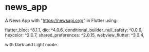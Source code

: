 # news_app

A News App with "https://newsapi.org/" in Flutter using:

flutter_bloc: ^8.1.1, 
dio: ^4.0.6, 
conditional_builder_null_safety: ^0.0.6, 
hexcolor: ^2.0.7, 
shared_preferences: ^2.0.15, 
webview_flutter: ^3.0.4, 

with Dark and Light mode.

